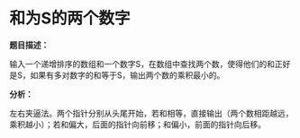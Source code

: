 # 和为S的两个数字

**题目描述：**

输入一个递增排序的数组和一个数字S，在数组中查找两个数，使得他们的和正好是S，如果有多对数字的和等于S，输出两个数的乘积最小的。

**分析：**

左右夹逼法。两个指针分别从头尾开始，若和相等，直接输出（两个数相距越远，乘积越小）；若和偏大，后面的指针向前移；和偏小，前面的指针向后移。

